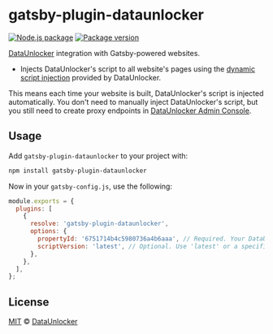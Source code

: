 # gatsby-plugin-dataunlocker

[![Node.js package](https://github.com/dataunlocker/gatsby-plugin-dataunlocker/actions/workflows/build-and-push.yaml/badge.svg)](https://github.com/dataunlocker/gatsby-plugin-dataunlocker/actions/workflows/build-and-push.yaml)
[![Package version](https://img.shields.io/npm/l/gatsby-plugin-dataunlocker)](https://www.npmjs.com/package/gatsby-plugin-dataunlocker)

[DataUnlocker](https://dataunlocker.com) integration with Gatsby-powered websites.

- Injects DataUnlocker's script to all website's pages using the
  [dynamic script injection](https://dataunlocker.com/docs/install/script/dynamic/)
  provided by DataUnlocker.

This means each time your website is built, DataUnlocker's script is injected automatically.
You don't need to manually inject DataUnlocker's script, but you still need to create proxy
endpoints in [DataUnlocker Admin Console](https://admin.dataunlocker.com/).

## Usage

Add `gatsby-plugin-dataunlocker` to your project with:

```bash
npm install gatsby-plugin-dataunlocker
```

Now in your `gatsby-config.js`, use the following:

```javascript
module.exports = {
  plugins: [
    {
      resolve: 'gatsby-plugin-dataunlocker',
      options: {
        propertyId: '6751714b4c5980736a4b6aaa', // Required. Your DataUnlocker property ID.
        scriptVersion: 'latest', // Optional. Use 'latest' or a specific script version like '3.0.3'.
      },
    },
  ],
};
```

## License

[MIT](LICENSE) © [DataUnlocker](https://dataunlocker.com)
